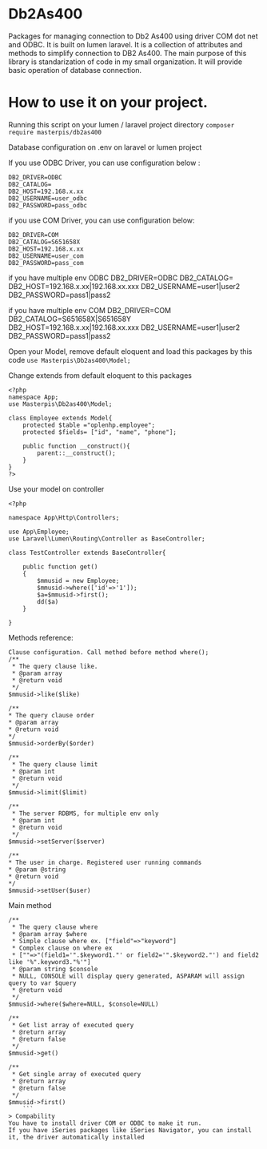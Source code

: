 # Db2As400
Packages for managing connection to Db2 As400 using driver COM dot net and ODBC. It is built on lumen laravel.
It is a collection of attributes and methods to simplify connection to DB2 As400. The main purpose of this library is standarization of code in my small organization. It will provide basic operation of database connection.

# How to use it on your project.
Running this script on your lumen / laravel project directory
```composer require masterpis/db2as400```

Database configuration on .env on laravel or lumen project

If you use ODBC Driver, you can use configuration below :
```
DB2_DRIVER=ODBC
DB2_CATALOG=
DB2_HOST=192.168.x.xx
DB2_USERNAME=user_odbc
DB2_PASSWORD=pass_odbc
```
if you use COM Driver, you can use configuration below:
```
DB2_DRIVER=COM
DB2_CATALOG=S651658X
DB2_HOST=192.168.x.xx
DB2_USERNAME=user_com
DB2_PASSWORD=pass_com
```

if you have multiple env ODBC
DB2_DRIVER=ODBC
DB2_CATALOG=
DB2_HOST=192.168.x.xx|192.168.xx.xxx
DB2_USERNAME=user1|user2
DB2_PASSWORD=pass1|pass2

if you have multiple env COM
DB2_DRIVER=COM
DB2_CATALOG=S651658X|S651658Y
DB2_HOST=192.168.x.xx|192.168.xx.xxx
DB2_USERNAME=user1|user2
DB2_PASSWORD=pass1|pass2


Open your Model, remove default eloquent and load this packages by this code
```use Masterpis\Db2as400\Model;```

Change extends from default eloquent to this packages
```
<?php 
namespace App;
use Masterpis\Db2as400\Model;

class Employee extends Model{
    protected $table ="oplenhp.employee";
    protected $fields= ["id", "name", "phone"];
    
    public function __construct(){
        parent::__construct();
    }                        
}
?>
```

Use your model on controller
```
<?php 

namespace App\Http\Controllers;

use App\Employee;
use Laravel\Lumen\Routing\Controller as BaseController;

class TestController extends BaseController{

    public function get()
    {
        $mmusid = new Employee;
        $mmusid->where(['id'=>'1']);
        $a=$mmusid->first();
        dd($a)
    }

}
```
Methods reference:
```
Clause configuration. Call method before method where();
/**
 * The query clause like.
 * @param array
 * @return void 
 */
$mmusid->like($like) 

/**
* The query clause order
* @param array
* @return void
*/
$mmusid->orderBy($order)

/**
 * The query clause limit
 * @param int
 * @return void
 */
$mmusid->limit($limit)

/**
 * The server RDBMS, for multiple env only
 * @param int
 * @return void
 */
$mmusid->setServer($server)

/**
* The user in charge. Registered user running commands
* @param @string
* @return void
*/
$mmusid->setUser($user)

```
Main method
```
/**
 * The query clause where
 * @param array $where
 * Simple clause where ex. ["field"=>"keyword"]
 * Complex clause on where ex 
 * [""=>"(field1='".$keyword1."' or field2='".$keyword2."') and field2 like '%".keyword3."%'"]
 * @param string $console
 * NULL, CONSOLE will display query generated, ASPARAM will assign query to var $query
 * @return void 
 */
$mmusid->where($where=NULL, $console=NULL)

/**
 * Get list array of executed query 
 * @return array
 * @return false
 */
$mmusid->get()

/**
 * Get single array of executed query 
 * @return array
 * @return false
 */
$mmusid->first()
    ```
> Compability
You have to install driver COM or ODBC to make it run.
If you have iSeries packages like iSeries Navigator, you can install it, the driver automatically installed
